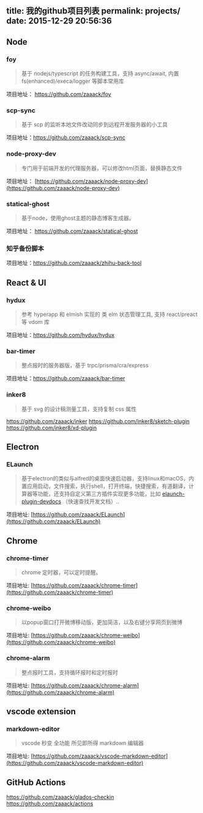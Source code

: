 title: 我的github项目列表
permalink: projects/
date: 2015-12-29 20:56:36
-------------------------

## Node

### foy

> 基于 nodejs/typescript 的任务构建工具，支持 async/await, 内置 fs(enhanced)/execa/logger 等脚本常用库

项目地址： https://github.com/zaaack/foy

### scp-sync

> 基于 scp 的监听本地文件改动同步到远程开发服务器的小工具

项目地址：https://github.com/zaaack/scp-sync

### node-proxy-dev

> 专门用于前端开发的代理服务器，可以修改html页面，替换静态文件

项目地址： [https://github.com/zaaack/node-proxy-dev](https://github.com/zaaack/node-proxy-dev)

### statical-ghost

> 基于node，使用ghost主题的静态博客生成器。

项目地址： https://github.com/zaaack/statical-ghost

### 知乎备份脚本

项目地址：https://github.com/zaaack/zhihu-back-tool

## React & UI

### hydux

> 参考 hyperapp 和 elmish 实现的 类 elm 状态管理工具, 支持 react/preact 等 vdom 库

项目地址：https://github.com/hydux/hydux

### bar-timer

> 整点报时的服务器版，基于 trpc/prisma/cra/express

项目地址：https://github.com/zaaack/bar-timer

### inker8

> 基于 svg 的设计稿测量工具，支持复制 css 属性

https://github.com/zaaack/inker
https://github.com/inker8/sketch-plugin
https://github.com/inker8/xd-plugin

## Electron

### ELaunch

> 基于electron的类似与alfred的桌面快速启动器，支持linux和macOS，内置应用启动，文件搜索，执行shell，打开终端，快捷搜索，有道翻译，计算器等功能，还支持自定义第三方插件实现更多功能，比如 [elaunch-plugin-devdocs](https://github.com/zaaack/elaunch-plugin-devdocs) （快速查找开发文档）..

项目地址: [https://github.com/zaaack/ELaunch](https://github.com/zaaack/ELaunch)

## Chrome

### chrome-timer

> chrome 定时器，可以定时提醒。

项目地址:  [https://github.com/zaaack/chrome-timer](https://github.com/zaaack/chrome-timer)

### chrome-weibo

> 以popup窗口打开微博移动版，更加简洁，以及右键分享网页到微博

项目地址:  [https://github.com/zaaack/chrome-weibo](https://github.com/zaaack/chrome-weibo)

### chrome-alarm

> 整点报时工具，支持循环报时和定时报时

项目地址:  [https://github.com/zaaack/chrome-alarm](https://github.com/zaaack/chrome-alarm)

## vscode extension

### markdown-editor

> vscode 秒变 全功能 所见即所得 markdown 编辑器

项目地址:  [https://github.com/zaaack/vscode-markdown-editor](https://github.com/zaaack/vscode-markdown-editor)

## GitHub Actions

https://github.com/zaaack/glados-checkin
https://github.com/zaaack/actions
